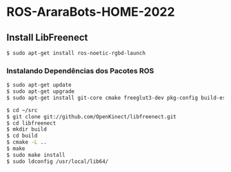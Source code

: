 # ROS-AraraBots-HOME-2022


## Install LibFreenect

``` bash
$ sudo apt-get install ros-noetic-rgbd-launch
```

### Instalando Dependências dos Pacotes ROS

``` bash
$ sudo apt-get update
$ sudo apt-get upgrade
$ sudo apt-get install git-core cmake freeglut3-dev pkg-config build-essential libxmu-dev libxi-dev libusb-1.0-0-dev
```

``` bash
$ cd ~/src
$ git clone git://github.com/OpenKinect/libfreenect.git
$ cd libfreenect
$ mkdir build
$ cd build
$ cmake -L ..
$ make
$ sudo make install
$ sudo ldconfig /usr/local/lib64/
```
